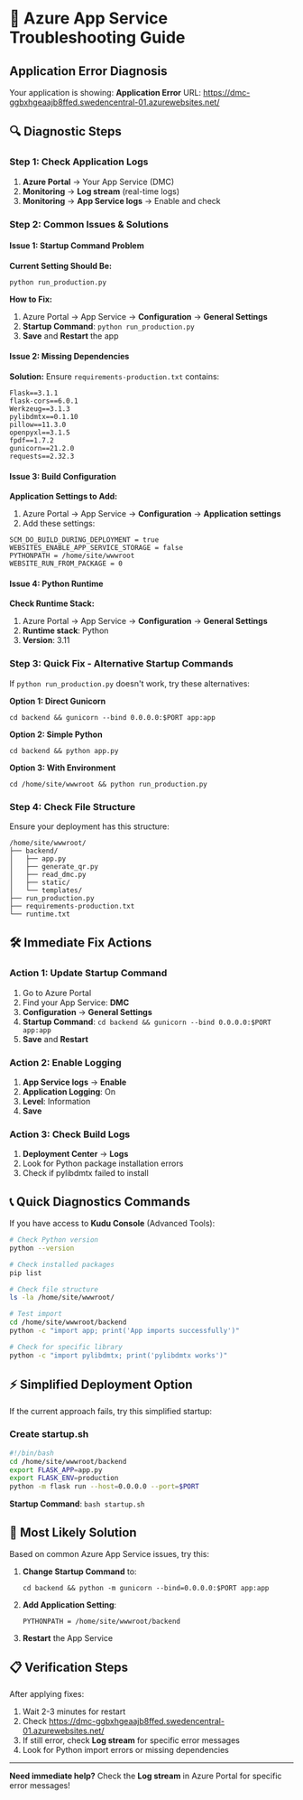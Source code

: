 # 🚨 Azure App Service Troubleshooting Guide

## Application Error Diagnosis

Your application is showing: **Application Error**
URL: https://dmc-ggbxhgeaajb8ffed.swedencentral-01.azurewebsites.net/

## 🔍 Diagnostic Steps

### Step 1: Check Application Logs
1. **Azure Portal** → Your App Service (DMC)
2. **Monitoring** → **Log stream** (real-time logs)
3. **Monitoring** → **App Service logs** → Enable and check

### Step 2: Common Issues & Solutions

#### Issue 1: Startup Command Problem
**Current Setting Should Be:**
```
python run_production.py
```

**How to Fix:**
1. Azure Portal → App Service → **Configuration** → **General Settings**
2. **Startup Command**: `python run_production.py`
3. **Save** and **Restart** the app

#### Issue 2: Missing Dependencies
**Solution:**
Ensure `requirements-production.txt` contains:
```
Flask==3.1.1
flask-cors==6.0.1
Werkzeug==3.1.3
pylibdmtx==0.1.10
pillow==11.3.0
openpyxl==3.1.5
fpdf==1.7.2
gunicorn==21.2.0
requests==2.32.3
```

#### Issue 3: Build Configuration
**Application Settings to Add:**
1. Azure Portal → App Service → **Configuration** → **Application settings**
2. Add these settings:

```
SCM_DO_BUILD_DURING_DEPLOYMENT = true
WEBSITES_ENABLE_APP_SERVICE_STORAGE = false
PYTHONPATH = /home/site/wwwroot
WEBSITE_RUN_FROM_PACKAGE = 0
```

#### Issue 4: Python Runtime
**Check Runtime Stack:**
1. Azure Portal → App Service → **Configuration** → **General Settings**
2. **Runtime stack**: Python
3. **Version**: 3.11

### Step 3: Quick Fix - Alternative Startup Commands

If `python run_production.py` doesn't work, try these alternatives:

**Option 1: Direct Gunicorn**
```
cd backend && gunicorn --bind 0.0.0.0:$PORT app:app
```

**Option 2: Simple Python**
```
cd backend && python app.py
```

**Option 3: With Environment**
```
cd /home/site/wwwroot && python run_production.py
```

### Step 4: Check File Structure
Ensure your deployment has this structure:
```
/home/site/wwwroot/
├── backend/
│   ├── app.py
│   ├── generate_qr.py
│   ├── read_dmc.py
│   ├── static/
│   └── templates/
├── run_production.py
├── requirements-production.txt
└── runtime.txt
```

## 🛠️ Immediate Fix Actions

### Action 1: Update Startup Command
1. Go to Azure Portal
2. Find your App Service: **DMC**
3. **Configuration** → **General Settings**
4. **Startup Command**: `cd backend && gunicorn --bind 0.0.0.0:$PORT app:app`
5. **Save** and **Restart**

### Action 2: Enable Logging
1. **App Service logs** → **Enable**
2. **Application Logging**: On
3. **Level**: Information
4. **Save**

### Action 3: Check Build Logs
1. **Deployment Center** → **Logs**
2. Look for Python package installation errors
3. Check if pylibdmtx failed to install

## 📞 Quick Diagnostics Commands

If you have access to **Kudu Console** (Advanced Tools):

```bash
# Check Python version
python --version

# Check installed packages
pip list

# Check file structure
ls -la /home/site/wwwroot/

# Test import
cd /home/site/wwwroot/backend
python -c "import app; print('App imports successfully')"

# Check for specific library
python -c "import pylibdmtx; print('pylibdmtx works')"
```

## ⚡ Simplified Deployment Option

If the current approach fails, try this simplified startup:

### Create startup.sh
```bash
#!/bin/bash
cd /home/site/wwwroot/backend
export FLASK_APP=app.py
export FLASK_ENV=production
python -m flask run --host=0.0.0.0 --port=$PORT
```

**Startup Command**: `bash startup.sh`

## 🚨 Most Likely Solution

Based on common Azure App Service issues, try this:

1. **Change Startup Command** to:
   ```
   cd backend && python -m gunicorn --bind=0.0.0.0:$PORT app:app
   ```

2. **Add Application Setting**:
   ```
   PYTHONPATH = /home/site/wwwroot/backend
   ```

3. **Restart** the App Service

## 📋 Verification Steps

After applying fixes:
1. Wait 2-3 minutes for restart
2. Check https://dmc-ggbxhgeaajb8ffed.swedencentral-01.azurewebsites.net/
3. If still error, check **Log stream** for specific error messages
4. Look for Python import errors or missing dependencies

---

**Need immediate help?** Check the **Log stream** in Azure Portal for specific error messages!
